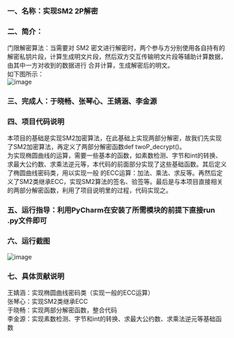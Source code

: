### 一、名称：实现SM2 2P解密  
### 二、简介：  
门限解密算法：当需要对 SM2 密文进行解密时，两个参与方分别使用各自持有的解密私钥片段，计算生成明文片段，然后双方交互传输明文片段等辅助计算数据，由其中一方对收到的数据进行
合并计算，生成解密后的明文。  
如下图所示：  
 ![image](https://github.com/yuuu218/Innovation-pioneering/blob/main/image/sm2_15.png)  
### 三、完成人：于晓畅、张琴心、王婧涵、李金源  
### 四、项目代码说明  
本项目的基础是实现SM2加密算法，在此基础上实现两部分解密，故我们先实现了SM2加密算法，再定义了两部分解密函数def twoP_decrypt()。  
为实现椭圆曲线的运算，需要一些基本的函数，如素数检测、字节和int的转换、求最大公约数、求乘法逆元等，本代码的前面部分实现了这些基础函数。其后定义了椭圆曲线密码类，用以实现一般
的ECC运算：加法、乘法、求反等。再然后定义了SM2类继承ECC，实现SM2算法的签名、验签等。最后是与本项目直接相关的两部分解密函数，利用了项目说明里的过程，代码实现之。
### 五、运行指导：利用PyCharm在安装了所需模块的前提下直接run .py文件即可  
### 六、运行截图  
 ![image](https://github.com/yuuu218/Innovation-pioneering/blob/main/image/sm2_16.png)  

### 七、具体贡献说明  
王婧涵：实现椭圆曲线密码类（实现一般的ECC运算）  
张琴心：实现SM2类继承ECC  
于晓畅：实现两部分解密函数，整合代码  
李金源：实现素数检测、字节和int的转换、求最大公约数、求乘法逆元等基础函数  


